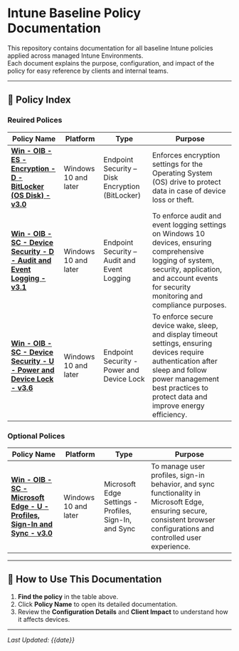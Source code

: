 # Intune Baseline Policy Documentation

This repository contains documentation for all baseline Intune policies applied across managed Intune Environments.  
Each document explains the purpose, configuration, and impact of the policy for easy reference by clients and internal teams.

---

## 📂 Policy Index

### Reuired Polices
| Policy Name | Platform | Type | Purpose |
|-------------|----------|------|------|
| **[Win - OIB - ES - Encryption - D - BitLocker (OS Disk) - v3.0](https://github.com/VectorChoiceTechnologies/IntuneBaseLinePolicyDescription/blob/main/Intune%20Endpoint%20Security%20%E2%80%93%20BitLocker%20Policy.md#intune-endpoint-security--bitlocker-policy)** | Windows 10 and later | Endpoint Security – Disk Encryption (BitLocker) | Enforces encryption settings for the Operating System (OS) drive to protect data in case of device loss or theft.|
| **[Win - OIB - SC - Device Security - D - Audit and Event Logging - v3.1](https://github.com/VectorChoiceTechnologies/IntuneBaseLinePolicyDescription/blob/main/Intune%20Endpoint%20Security%20-%20Audit%20and%20Event%20Logging.md#intune-policy-documentation---audit-and-event-logging---v31)** | Windows 10 and later | Endpoint Security – Audit and Event Logging | To enforce audit and event logging settings on Windows 10 devices, ensuring comprehensive logging of system, security, application, and account events for security monitoring and compliance purposes. |
| **[Win - OIB - SC - Device Security - U - Power and Device Lock - v3.6](https://github.com/VectorChoiceTechnologies/IntuneBaseLinePolicyDescription/blob/main/Intune%20Endpoint%20Secuirty%20-%20Power%20and%20Device%20Lock.md#intune-policy-documentation--power-and-device-lock---v36)** | Windows 10 and later | Endpoint Security - Power and Device Lock | To enforce secure device wake, sleep, and display timeout settings, ensuring devices require authentication after sleep and follow power management best practices to protect data and improve energy efficiency. |

### Optional Polices
| Policy Name | Platform | Type | Purpose |
|-------------|----------|------|------|
| **[Win - OIB - SC - Microsoft Edge - U - Profiles, Sign-In and Sync - v3.0](https://github.com/VectorChoiceTechnologies/IntuneBaseLinePolicyDescription/blob/main/Intune%20Edge%20Policy%20-%20Profiles,%20Sign-In%20and%20Sync.md#intune-policy-documentation--edge-settings---profiles-sign-in-and-sync---v30)** | Windows 10 and later | Microsoft Edge Settings - Profiles, Sign-In, and Sync | To manage user profiles, sign-in behavior, and sync functionality in Microsoft Edge, ensuring secure, consistent browser configurations and controlled user experience.|
---

## 📌 How to Use This Documentation
1. **Find the policy** in the table above.
2. Click **Policy Name** to open its detailed documentation.
3. Review the **Configuration Details** and **Client Impact** to understand how it affects devices.

---

_Last Updated: {{date}}_
